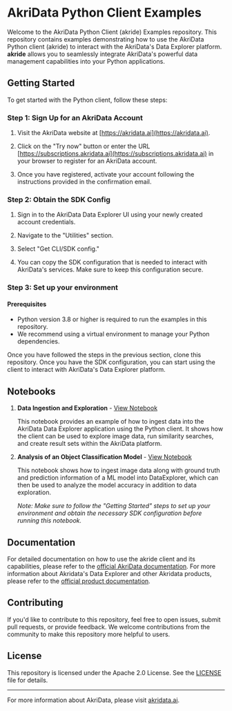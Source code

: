 # AkriData Python Client Examples

Welcome to the AkriData Python Client (akride) Examples repository. This repository contains examples demonstrating how to use the AkriData Python client (akride) to interact with the AkriData's Data Explorer platform. **akride** allows you to seamlessly integrate AkriData's powerful data management capabilities into your Python applications.

## Getting Started

To get started with the Python client, follow these steps:

### Step 1: Sign Up for an AkriData Account

1. Visit the AkriData website at [https://akridata.ai](https://akridata.ai).

2. Click on the "Try now" button or enter the URL [https://subscriptions.akridata.ai](https://subscriptions.akridata.ai) in your browser to register for an AkriData account.

3. Once you have registered, activate your account following the instructions provided in the confirmation email.

### Step 2: Obtain the SDK Config

1. Sign in to the AkriData Data Explorer UI using your newly created account credentials.

2. Navigate to the "Utilities" section.

3. Select "Get CLI/SDK config."

4. You can copy the SDK configuration that is needed to interact with AkriData's services. Make sure to keep this configuration secure.

### Step 3: Set up your environment

#### Prerequisites

- Python version 3.8 or higher is required to run the examples in this repository.
- We recommend using a virtual environment to manage your Python dependencies.

Once you have followed the steps in the previous section, clone this repository. Once you have the SDK configuration, you can start using the client to interact with AkriData's Data Explorer platform.

## Notebooks

1. **Data Ingestion and Exploration** - [View Notebook](notebooks/akride_explore_dataset.ipynb)

   This notebook provides an example of how to ingest data into the AkriData Data Explorer application using the Python client. It shows how the client can be used to explore image data, run similarity searches, and create result sets within the AkriData platform.

2. **Analysis of an Object Classification Model** - [View Notebook](notebooks/akride_analyze_dataset.ipynb)

   This notebook shows how to ingest image data along with ground truth and prediction information of a ML model into DataExplorer, which can then be used to analyze the model accuracy in addition to data exploration.

   _Note: Make sure to follow the "Getting Started" steps to set up your environment and obtain the necessary SDK configuration before running this notebook._

## Documentation

For detailed documentation on how to use the akride client and its capabilities, please refer to the [official AkriData documentation](https://akridata-akride.readthedocs-hosted.com/en/latest/). For more information about Akridata's Data Explorer and other Akridata products, please refer to the [official product documentation](https://docs.akridata.ai/docs).

## Contributing

If you'd like to contribute to this repository, feel free to open issues, submit pull requests, or provide feedback. We welcome contributions from the community to make this repository more helpful to users.

## License

This repository is licensed under the Apache 2.0 License. See the [LICENSE](LICENSE) file for details.

---

For more information about AkriData, please visit [akridata.ai](https://www.akridata.ai).
